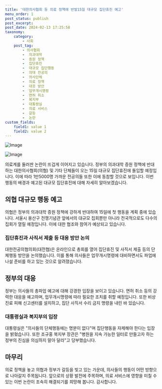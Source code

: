 ```yaml
---
title: '대한의사협회 등 의료 정책에 반발15일 대규모 집단휴진 예고'
menu_order: 1
post_status: publish
post_excerpt: 
post_date: 2024-02-13 17:25:58
taxonomy:
    category:
        - 사회
    post_tag:
        - 의사협회
        -  의과대학
        -  증원 정책
        -  집단휴진
        -  대규모 집단행동
        -  의대 전공의
        -  의사단체
        -  의료 정책
        -  대응 방안
        -  업무개시명령
        -  면허 취소
        -  복지부
        -  대통령실
        -  의료 서비스
        -  갈등
        -  논란
custom_fields:
    field1: value 1
    field2: value 2
---
```


![Image](https://imgnews.pstatic.net/image/031/2024/02/13/0000812180_001_20240213133501076.jpg?type=w647)

![Image](https://imgnews.pstatic.net/image/031/2024/02/13/0000812180_002_20240213133501100.jpg?type=w647)

의료계를 둘러싼 논란이 뜨겁게 이어지고 있습니다. 정부의 의과대학 증원 정책에 반대하는 대한의사협회(의협) 및 기타 단체들이 오는 15일 대규모 집단휴진에 돌입할 예정입니다. 이에 따라 1만5000명 가까운 전공의들 또한 이에 동참할 것으로 보입니다. 이번 행동의 배경과 예고된 대규모 집단휴진에 대해 자세히 알아보겠습니다.
## 의협 대규모 행동 예고
의협은 정부의 의과대학 증원 정책에 강하게 반대하여 15일에 첫 행동을 계획 중에 있습니다. 서울시 용산구 전쟁기념관 앞에서의 대규모 집회뿐만 아니라 전국적으로도 다수의 집회가 열릴 예정입니다. 이에 대한 협조와 참여가 예상되고 있습니다.
### 집단휴진과 사직서 제출 등 대응 방안 논의
대한전공의협의회(대전협)은 온라인으로 총회를 열어 집단휴진 및 사직서 제출 등의 단체행동 방안을 논의했습니다. 이를 통해 의사들은 업무개시명령에 대비하면서도 파업에 나설 준비를 하고 있는 것으로 알려졌습니다.
## 정부의 대응
정부는 의사들의 총파업 예고에 대해 강경한 입장을 보이고 있습니다. 면허 취소 등의 강력한 대응을 예고하며, 업무개시명령에 따라 필요한 조치를 취할 예정입니다. 또한 비상 진료 피해 신고센터를 설치하고, 집단 사직서 수리 금지 명령을 내린 바 있습니다.
### 대통령실과 복지부의 입장
대통령실은 "의사들의 단체행동에는 명분이 없다"며 집단행동을 자제해야 한다는 입장을 밝혔습니다. 또한 조규홍 복지부 장관은 "병원을 지속 가능한 일터로 만들고자 하는 정부의 진심을 의심하지 말아 달라"고 당부했습니다.
## 마무리
의료 정책을 놓고 의협과 정부가 갈등을 빚고 있는 가운데, 의사들의 행동이 어떤 방향으로 나아갈지 주목됩니다. 앞으로의 상황 발전에 주목하며, 의료 서비스에 영향을 미칠 수 있는 이번 논란이 조속히 해결되기를 희망해 봅니다. 감사합니다.
